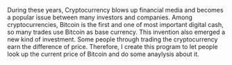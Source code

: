 
  During these years, Cryptocurrency blows up financial media and becomes a popular issue between many investors and companies. Among cryptocurrencies, Bitcoin is the first and one of most important digital cash, so many trades use Bitcoin as base currency. This invention also emerged a new kind of investment. Some people through trading the cryptocurrency earn the difference of price. Therefore, I create this program to let people look up the current price of Bitcoin and do some anaylysis
about it. 

